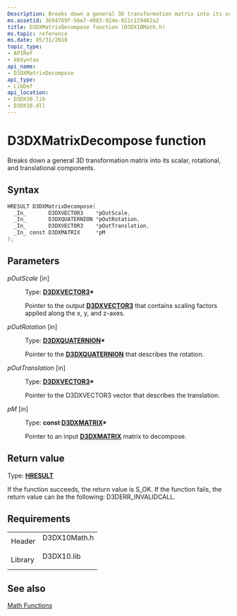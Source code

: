 ```yaml
---
Description: Breaks down a general 3D transformation matrix into its scalar, rotational, and translational components.
ms.assetid: 3694769f-56e7-4983-924e-021c129462a2
title: D3DXMatrixDecompose function (D3DX10Math.h)
ms.topic: reference
ms.date: 05/31/2018
topic_type: 
- APIRef
- kbSyntax
api_name: 
- D3DXMatrixDecompose
api_type: 
- LibDef
api_location: 
- D3DX10.lib
- D3DX10.dll
---
```


# D3DXMatrixDecompose function

Breaks down a general 3D transformation matrix into its scalar, rotational, and translational components.

## Syntax


```C++
HRESULT D3DXMatrixDecompose(
  _In_       D3DXVECTOR3    *pOutScale,
  _In_       D3DXQUATERNION *pOutRotation,
  _In_       D3DXVECTOR3    *pOutTranslation,
  _In_ const D3DXMATRIX     *pM
);
```



## Parameters

<dl> <dt>

*pOutScale* \[in\]
</dt> <dd>

Type: **[**D3DXVECTOR3**](../direct3d9/d3dxvector3.md)\***

Pointer to the output [**D3DXVECTOR3**](d3d10-d3dxvector3.md) that contains scaling factors applied along the x, y, and z-axes.

</dd> <dt>

*pOutRotation* \[in\]
</dt> <dd>

Type: **[**D3DXQUATERNION**](../direct3d9/d3dxquaternion.md)\***

Pointer to the [**D3DXQUATERNION**](d3d10-d3dxquaternion.md) that describes the rotation.

</dd> <dt>

*pOutTranslation* \[in\]
</dt> <dd>

Type: **[**D3DXVECTOR3**](../direct3d9/d3dxvector3.md)\***

Pointer to the D3DXVECTOR3 vector that describes the translation.

</dd> <dt>

*pM* \[in\]
</dt> <dd>

Type: **const [**D3DXMATRIX**](../direct3d9/d3dxmatrix.md)\***

Pointer to an input [**D3DXMATRIX**](d3d10-d3dxmatrix.md) matrix to decompose.

</dd> </dl>

## Return value

Type: **[**HRESULT**](https://msdn.microsoft.com/library/Bb401631(v=MSDN.10).aspx)**

If the function succeeds, the return value is S\_OK. If the function fails, the return value can be the following: D3DERR\_INVALIDCALL.

## Requirements



|                    |                                                                                         |
|--------------------|-----------------------------------------------------------------------------------------|
| Header<br/>  | <dl> <dt>D3DX10Math.h</dt> </dl> |
| Library<br/> | <dl> <dt>D3DX10.lib</dt> </dl>   |



## See also

<dl> <dt>

[Math Functions](d3d10-graphics-reference-d3dx10-functions-math.md)
</dt> </dl>

 

 